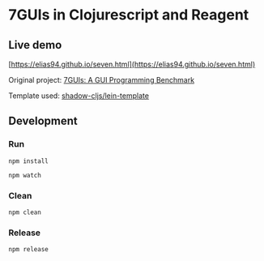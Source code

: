# 7GUIs in Clojurescript and Reagent

## Live demo

[https://elias94.github.io/seven.html](https://elias94.github.io/seven.html)

Original project: [7GUIs: A GUI Programming Benchmark](https://eugenkiss.github.io/7guis/)

Template used: [shadow-cljs/lein-template](https://github.com/shadow-cljs/lein-template)

## Development

### Run

``` shell
npm install

npm watch
```

### Clean

``` shell
npm clean
```

### Release

``` shell
npm release
```

